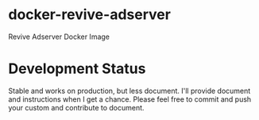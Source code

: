 # docker-revive-adserver
Revive Adserver Docker Image

# Development Status
Stable and works on production, but less document. I'll provide document and instructions when I get a chance. Please feel free to commit and push your custom and contribute to document.
